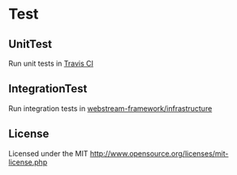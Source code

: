 # Test

## UnitTest
Run unit tests in [Travis CI](https://travis-ci.org/)

## IntegrationTest
Run integration tests in [webstream-framework/infrastructure](https://github.com/webstream-framework/infrastructure)

## License
Licensed under the MIT
http://www.opensource.org/licenses/mit-license.php
